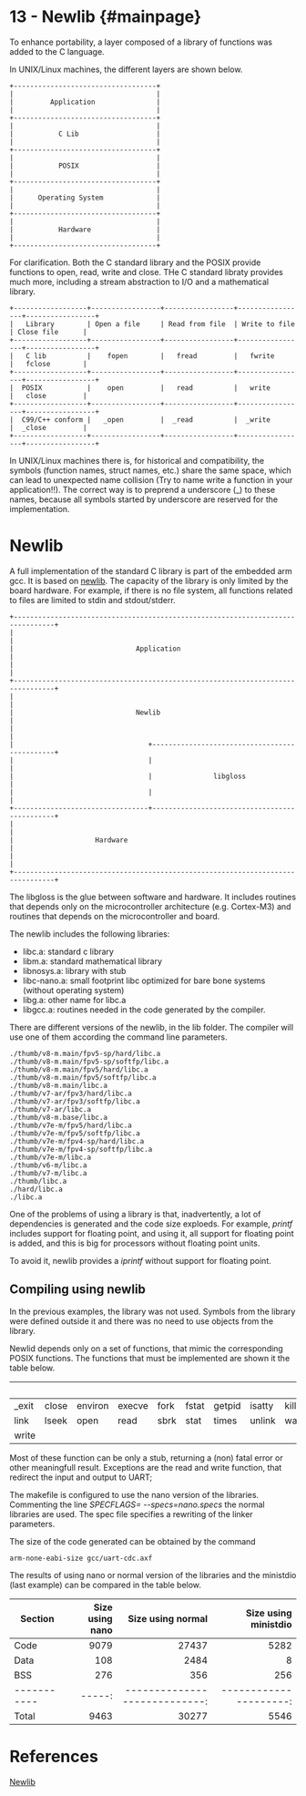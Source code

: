 13 - Newlib {#mainpage}
============


To enhance portability, a layer composed of a library of functions was added to the C language.



In UNIX/Linux machines, the different layers are shown below.

    +-----------------------------------+
    |                                   |
    |         Application               |
    |                                   |
    +-----------------------------------+
    |                                   |
    |           C Lib                   |
    |                                   |
    +-----------------------------------+
    |                                   |
    |           POSIX                   |
    |                                   |
    +-----------------------------------+
    |                                   |
    |      Operating System             |
    |                                   |
    +-----------------------------------+
    |                                   |
    |           Hardware                |
    |                                   |
    +-----------------------------------+

For clarification. Both the C standard library and the POSIX provide functions to open, read, write and close. THe C standard libraty provides much more, including a stream abstraction to I/O and a mathematical library.


    +------------------+-----------------+-----------------+-----------------+-----------------+
    |   Library        | Open a file     | Read from file  | Write to file   | Close file      |
    +------------------+-----------------+-----------------+-----------------+-----------------+
    |   C lib          |    fopen        |   fread         |   fwrite        |   fclose        |
    +------------------+-----------------+-----------------+-----------------+-----------------+
    |  POSIX           |    open         |   read          |   write         |   close         |
    +------------------+-----------------+-----------------+-----------------+-----------------+
    |  C99/C++ conform |   _open         |  _read          |  _write         |  _close         |
    +------------------+-----------------+-----------------+-----------------+-----------------+

In UNIX/Linux machines there is, for historical and compatibility, the symbols (function names, struct names, etc.) share the same space, which can lead to unexpected name collision (Try to name write a function in your application!!). The correct way is to preprend a underscore (_) to these names, because all symbols started by underscore are reserved for the implementation.
    
       
    
# Newlib

A full implementation of the standard C library is part of the embedded arm gcc. It is based on [newlib](https://sourceware.org/newlib). The capacity of the library is only limited by the board hardware. For example, if there is no file system, all functions related to files are limited to stdin and stdout/stderr.


    +--------------------------------------------------------------------------------+
    |                                                                                |
    |                              Application                                       |
    |                                                                                |
    +--------------------------------------------------------------------------------+
    |                                                                                |
    |                              Newlib                                            |
    |                                                                                |
    |                                 +----------------------------------------------+
    |                                 |                                              |
    |                                 |               libgloss                       |
    |                                 |                                              |
    +---------------------------------+----------------------------------------------+
    |                                                                                |
    |                    Hardware                                                    |
    |                                                                                |
    +--------------------------------------------------------------------------------+

The libgloss is the glue between software and hardware. It includes routines that depends only on the microcontroller architecture (e.g. Cortex-M3) and routines that depends on the microcontroller and board.

The newlib includes the following libraries:

* libc.a:       standard c library
* libm.a:       standard mathematical library  
* libnosys.a:   library with stub 
* libc-nano.a:  small footprint libc optimized for bare bone systems (without operating system)
* libg.a:       other name for libc.a
* libgcc.a:     routines needed in the code generated by the compiler.     

There are different versions of the newlib, in the lib folder. The compiler will use one of them according the command line parameters.
    
    ./thumb/v8-m.main/fpv5-sp/hard/libc.a
    ./thumb/v8-m.main/fpv5-sp/softfp/libc.a
    ./thumb/v8-m.main/fpv5/hard/libc.a
    ./thumb/v8-m.main/fpv5/softfp/libc.a
    ./thumb/v8-m.main/libc.a
    ./thumb/v7-ar/fpv3/hard/libc.a
    ./thumb/v7-ar/fpv3/softfp/libc.a
    ./thumb/v7-ar/libc.a
    ./thumb/v8-m.base/libc.a
    ./thumb/v7e-m/fpv5/hard/libc.a
    ./thumb/v7e-m/fpv5/softfp/libc.a
    ./thumb/v7e-m/fpv4-sp/hard/libc.a
    ./thumb/v7e-m/fpv4-sp/softfp/libc.a
    ./thumb/v7e-m/libc.a
    ./thumb/v6-m/libc.a
    ./thumb/v7-m/libc.a
    ./thumb/libc.a
    ./hard/libc.a
    ./libc.a

One of the problems of using a library is that, inadvertently, a lot of dependencies is generated and the code size exploeds. For example, *printf* includes support for floating point, and using it, all support for floating point is added, and this is big for processors without floating point units.

To avoid it, newlib provides a *iprintf* without support for floating point.

## Compiling using newlib

In the previous examples, the library was not used. Symbols from the library were defined outside it and there was no need to use objects from the library.

Newlid depends only on a set of functions, that mimic the corresponding POSIX functions. The functions that must be implemented are shown it the table below.


|   &nbsp;    |   &nbsp;    |  &nbsp;    |   &nbsp;    |  &nbsp;    |   &nbsp;   | &nbsp;    | &nbsp;     |  &nbsp;    |
|-------------|-------------|------------|-------------|------------|------------|-----------|------------|------------|
| _exit       | close       | environ    | execve      | fork       | fstat      | getpid    | isatty     | kill       | 
| link        | lseek       | open       | read        | sbrk       | stat       | times     | unlink     | wait       |
| write       |   &nbsp;    |    &nbsp;  |     &nbsp;  |   &nbsp;   |   &nbsp;   |   &nbsp;  |    &nbsp;  |    &nbsp;  |



Most of these function can be only a stub, returning a (non) fatal error or other meaningfull result. Exceptions are the read and write function, that redirect the input and output to UART;

The makefile is configured to use the nano version of the libraries. Commenting the line *SPECFLAGS= --specs=nano.specs* the normal libraries are used. The spec file specifies a rewriting of the linker parameters.

The size of the code generated can be obtained by the command

    arm-none-eabi-size gcc/uart-cdc.axf
  
The results of using nano or normal version of the libraries and the ministdio (last example) can be compared in the table below.


| Section   | Size using nano| Size using normal | Size using ministdio |
|-----------|-----:|----------------------------:|---------------------:|
  Code      | 9079 |     27437                   |            5282      |
  Data      |  108 |      2484                   |               8      |
  BSS       |  276 |       356                   |             256      |
|-----------|-----:|----------------------------:|---------------------:|
  Total     | 9463 |     30277                   |            5546      |
  

# References
[Newlib](https://sourceware.org/newlib/libc.html)


